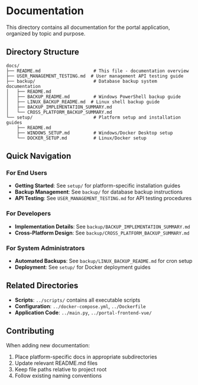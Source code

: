 # Documentation

This directory contains all documentation for the portal application, organized by topic and purpose.

## Directory Structure

```
docs/
├── README.md                    # This file - documentation overview
├── USER_MANAGEMENT_TESTING.md  # User management API testing guide
├── backup/                      # Database backup system documentation
│   ├── README.md
│   ├── BACKUP_README.md         # Windows PowerShell backup guide
│   ├── LINUX_BACKUP_README.md  # Linux shell backup guide
│   ├── BACKUP_IMPLEMENTATION_SUMMARY.md
│   └── CROSS_PLATFORM_BACKUP_SUMMARY.md
└── setup/                       # Platform setup and installation guides
    ├── README.md
    ├── WINDOWS_SETUP.md         # Windows/Docker Desktop setup
    └── DOCKER_SETUP.md          # Linux/Docker setup
```

## Quick Navigation

### For End Users
- **Getting Started**: See `setup/` for platform-specific installation guides
- **Backup Management**: See `backup/` for database backup instructions
- **API Testing**: See `USER_MANAGEMENT_TESTING.md` for API testing procedures

### For Developers
- **Implementation Details**: See `backup/BACKUP_IMPLEMENTATION_SUMMARY.md`
- **Cross-Platform Design**: See `backup/CROSS_PLATFORM_BACKUP_SUMMARY.md`

### For System Administrators
- **Automated Backups**: See `backup/LINUX_BACKUP_README.md` for cron setup
- **Deployment**: See `setup/` for Docker deployment guides

## Related Directories
- **Scripts**: `../scripts/` contains all executable scripts
- **Configuration**: `../docker-compose.yml`, `../Dockerfile`
- **Application Code**: `../main.py`, `../portal-frontend-vue/`

## Contributing
When adding new documentation:
1. Place platform-specific docs in appropriate subdirectories
2. Update relevant README.md files
3. Keep file paths relative to project root
4. Follow existing naming conventions
